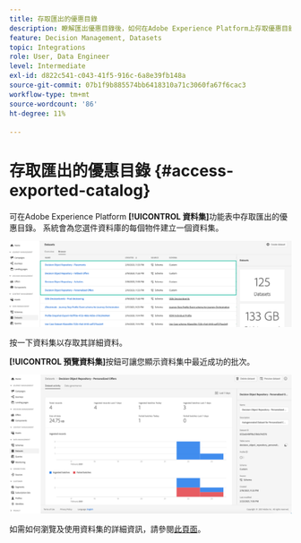 ```yaml
---
title: 存取匯出的優惠目錄
description: 瞭解匯出優惠目錄後，如何在Adobe Experience Platform上存取優惠目錄
feature: Decision Management, Datasets
topic: Integrations
role: User, Data Engineer
level: Intermediate
exl-id: d822c541-c043-41f5-916c-6a8e39fb148a
source-git-commit: 07b1f9b885574bb6418310a71c3060fa67f6cac3
workflow-type: tm+mt
source-wordcount: '86'
ht-degree: 11%

---
```


# 存取匯出的優惠目錄 {#access-exported-catalog}

可在Adobe Experience Platform **[!UICONTROL 資料集]**&#x200B;功能表中存取匯出的優惠目錄。 系統會為您選件資料庫的每個物件建立一個資料集。

![](../assets/datasets-list.png)

按一下資料集以存取其詳細資料。

**[!UICONTROL 預覽資料集]**&#x200B;按鈕可讓您顯示資料集中最近成功的批次。

![](../assets/dataset-activity.png)

如需如何瀏覽及使用資料集的詳細資訊，請參閱[此頁面](../../data/get-started-datasets.md)。
